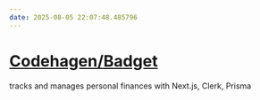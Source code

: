 ```yaml
---
date: 2025-08-05 22:07:48.485796
---
```


# [Codehagen/Badget](https://github.com/Codehagen/Badget)

tracks and manages personal finances with Next.js, Clerk, Prisma